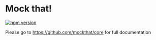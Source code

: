 # Mock that!
[![npm version](https://badge.fury.io/js/%40mockthat%2Fweb.svg)](https://badge.fury.io/js/%40mockthat%2Fweb)

Please go to https://github.com/mockthat/core for full documentation

